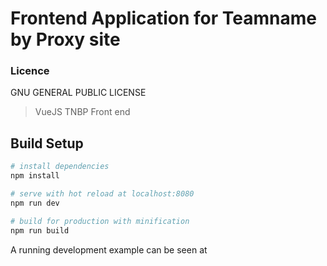 # Frontend Application for Teamname by Proxy site

### Licence
GNU GENERAL PUBLIC LICENSE


> VueJS TNBP Front end

## Build Setup

``` bash
# install dependencies
npm install

# serve with hot reload at localhost:8080
npm run dev

# build for production with minification
npm run build
```

A running development example can be seen at
